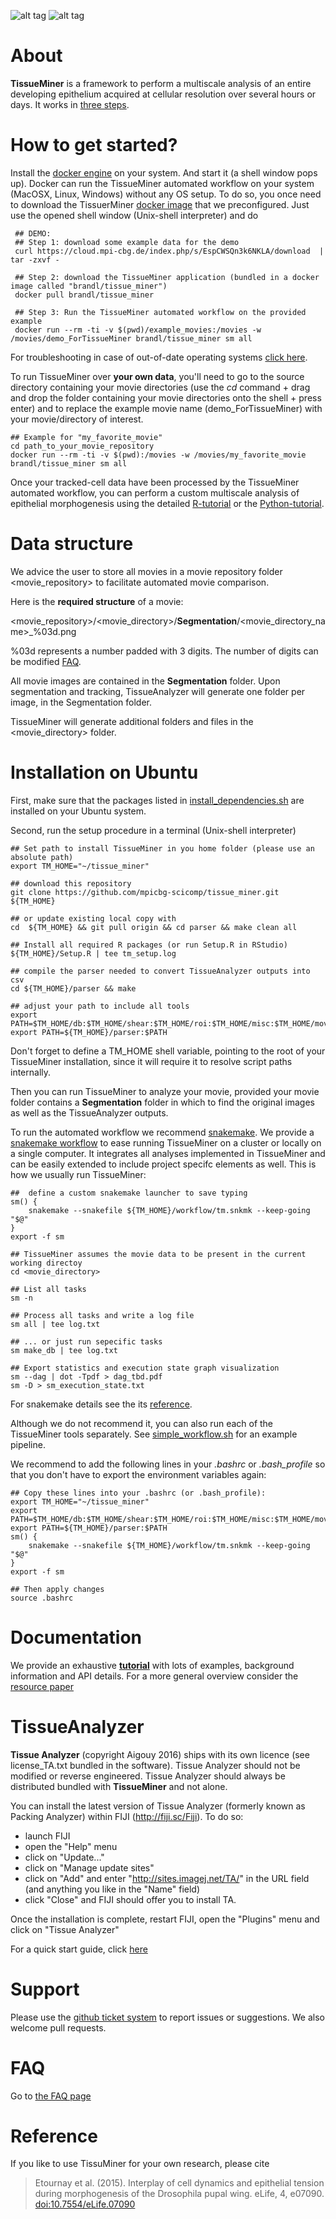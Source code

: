 

![alt tag](https://raw.githubusercontent.com/mpicbg-scicomp/tissue_miner/master/docs/readme_screenshots/stripes_0.jpg)
![alt tag](https://raw.githubusercontent.com/mpicbg-scicomp/tissue_miner/master/docs/readme_screenshots/veins_0.jpg)


About
=================

**TissueMiner** is a framework to perform a multiscale analysis of an entire developing epithelium acquired at cellular resolution over several hours or days. It works in [three steps](misc/TM_description.md). 


How to get started?
================
Install the [docker engine](https://docs.docker.com/) on your system. And start it (a shell window pops up). Docker can run the TissueMiner automated workflow on your system (MacOSX, Linux, Windows) without any OS setup. To do so, you once need to download the TissuerMiner [docker image](https://registry.hub.docker.com/u/brandl/tissue_miner/) that we preconfigured. Just use the opened shell window (Unix-shell interpreter) and do

     ## DEMO:
     ## Step 1: download some example data for the demo
     curl https://cloud.mpi-cbg.de/index.php/s/EspCWSQn3k6NKLA/download  | tar -zxvf -
     
     ## Step 2: download the TissueMiner application (bundled in a docker image called "brandl/tissue_miner")
     docker pull brandl/tissue_miner
     
     ## Step 3: Run the TissueMiner automated workflow on the provided example
     docker run --rm -ti -v $(pwd)/example_movies:/movies -w /movies/demo_ForTissueMiner brandl/tissue_miner sm all

For troubleshooting in case of out-of-date operating systems [click here](misc/docker_troubleshooting.md).

To run TissueMiner over **your own data**, you'll need to go to the source directory containing your movie directories (use the *cd* command + drag and drop the folder containing your movie directories onto the shell + press enter) and to replace the example movie name (demo_ForTissueMiner) with your movie/directory of interest.

    ## Example for "my_favorite_movie"
    cd path_to_your_movie_repository
    docker run --rm -ti -v $(pwd):/movies -w /movies/my_favorite_movie brandl/tissue_miner sm all

Once your tracked-cell data have been processed by the TissueMiner automated workflow, you can perform a custom multiscale analysis of epithelial morphogenesis using the detailed [R-tutorial](https://mpicbg-scicomp.github.io/tissue_miner/tm_tutorial/R-tutorial.html) or the [Python-tutorial](https://github.com/mpicbg-scicomp/tissue_miner/blob/master/docs/TM_tutorial_in_Python/TissueMiner_pythonTutorial-3WT_Demo.md).


Data structure
================

We advice the user to store all movies in a movie repository folder \<movie_repository\> to facilitate automated movie comparison.

Here is the **required structure** of a movie:


\<movie_repository\>/\<movie_directory\>/**Segmentation**/\<movie_directory_name\>_%03d.png

%03d represents a number padded with 3 digits. The number of digits can be modified [FAQ](https://github.com/mpicbg-scicomp/tissue_miner/blob/master/faq.md).

All movie images are contained in the **Segmentation** folder.
Upon segmentation and tracking, TissueAnalyzer will generate one folder per image, in the Segmentation folder.

TissueMiner will generate additional folders and files in the \<movie_directory\> folder.

Installation on Ubuntu
================

First, make sure that the packages listed in [install_dependencies.sh](misc/install_dependencies.sh) are installed on your Ubuntu system.

Second, run the setup procedure in a terminal (Unix-shell interpreter)

    ## Set path to install TissueMiner in you home folder (please use an absolute path)
    export TM_HOME="~/tissue_miner"

    ## download this repository
    git clone https://github.com/mpicbg-scicomp/tissue_miner.git ${TM_HOME}
        
    ## or update existing local copy with
    cd  ${TM_HOME} && git pull origin && cd parser && make clean all
    
    ## Install all required R packages (or run Setup.R in RStudio)
    ${TM_HOME}/Setup.R | tee tm_setup.log
    
    ## compile the parser needed to convert TissueAnalyzer outputs into csv
    cd ${TM_HOME}/parser && make

    ## adjust your path to include all tools
    export PATH=$TM_HOME/db:$TM_HOME/shear:$TM_HOME/roi:$TM_HOME/misc:$TM_HOME/movies:$TM_HOME/shear_contributions:$TM_HOME/topology:$TM_HOME/triangles:$TM_HOME/lineage:$PATH
    export PATH=${TM_HOME}/parser:$PATH
    

Don't forget to define a TM_HOME shell variable, pointing to the root of your TissueMiner installation, since it will require it to resolve script paths internally.

Then you can run TissueMiner to analyze your movie, provided your movie folder contains a **Segmentation** folder in which to find the original images as well as the TissueAnalyzer outputs.

To run the automated workflow we recommend [snakemake](https://bitbucket.org/johanneskoester/snakemake/wiki/Home). We provide a [snakemake workflow](workflow/tm.snkmk) to ease running TissueMiner on a cluster or locally on a single computer. It integrates all analyses implemented in TissueMiner and can be easily extended to include project specifc elements as well. This is how we usually run TissueMiner: 

    ##  define a custom snakemake launcher to save typing
    sm() {
        snakemake --snakefile ${TM_HOME}/workflow/tm.snkmk --keep-going "$@"
    }
    export -f sm
    
    ## TissueMiner assumes the movie data to be present in the current working directoy
    cd <movie_directory>
    
    ## List all tasks
    sm -n
    
    ## Process all tasks and write a log file
    sm all | tee log.txt
    
    ## ... or just run sepecific tasks
    sm make_db | tee log.txt
    
    ## Export statistics and execution state graph visualization
    sm --dag | dot -Tpdf > dag_tbd.pdf
    sm -D > sm_execution_state.txt
    
For snakemake details see the its [reference](https://bitbucket.org/johanneskoester/snakemake/wiki/Home).

Although we do not recommend it, you can also run each of the TissueMiner tools separately. See [simple_workflow.sh](workflow/simple_workflow.sh) for an example pipeline.


We recommend to add the following lines in your *.bashrc* or *.bash_profile* so that you don't have to export the environment variables again:

    ## Copy these lines into your .bashrc (or .bash_profile):
    export TM_HOME="~/tissue_miner"
    export PATH=$TM_HOME/db:$TM_HOME/shear:$TM_HOME/roi:$TM_HOME/misc:$TM_HOME/movies:$TM_HOME/shear_contributions:$TM_HOME/topology:$TM_HOME/triangles:$TM_HOME/lineage:$PATH
    export PATH=${TM_HOME}/parser:$PATH
    sm() {
        snakemake --snakefile ${TM_HOME}/workflow/tm.snkmk --keep-going "$@"
    }
    export -f sm
    
    ## Then apply changes
    source .bashrc



Documentation
=============

We provide an exhaustive **[tutorial](https://mpicbg-scicomp.github.io/tissue_miner/tm_tutorial/R-tutorial.html)** with lots of examples, background information and API details. For a more general overview consider the [resource paper](/link/here/once/published)

TissueAnalyzer
=============
**Tissue Analyzer** (copyright Aigouy 2016) ships with its own licence
(see license_TA.txt bundled in the software). Tissue Analyzer should not be modified or
reverse engineered.  Tissue Analyzer should always be distributed
bundled with **TissueMiner** and not alone.

You can install the latest version of Tissue Analyzer (formerly known
as Packing Analyzer) within FIJI (http://fiji.sc/Fiji). To do so:

* launch FIJI
* open the "Help" menu
* click on "Update..."
* click on "Manage update sites"
* click on "Add" and enter "http://sites.imagej.net/TA/" in the URL field (and anything you like in the "Name" field)
* click "Close" and FIJI should offer you to install TA.

Once the installation is complete, restart FIJI, open the "Plugins" menu and click on "Tissue Analyzer"

For a quick start guide, click [here](https://github.com/mpicbg-scicomp/tissue_miner/blob/master/docs/TAdoc.pdf)

Support
=========

Please use the [github ticket system](https://github.com/mpicbg-scicomp/tissue_miner/issues) to report issues or suggestions. We also welcome pull requests.


FAQ
=========
Go to [the FAQ page](faq.md)

Reference
==========

If you like to use TissuMiner for your own research, please cite

> Etournay et al. (2015). Interplay of cell dynamics and epithelial tension during morphogenesis of the Drosophila pupal wing. eLife, 4, e07090. [doi:10.7554/eLife.07090](http://elifesciences.org/content/early/2015/06/23/eLife.07090)


